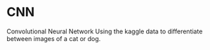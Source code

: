 # CNN
Convolutional Neural Network
Using the kaggle data to differentiate between images of a cat or dog.

